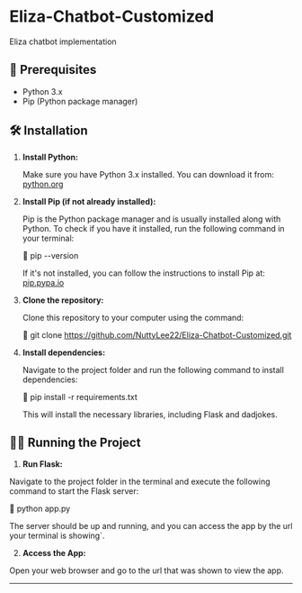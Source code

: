 # Eliza-Chatbot-Customized
Eliza chatbot implementation

## 📝 Prerequisites

- Python 3.x
- Pip (Python package manager)

## 🛠️ Installation

1. **Install Python:**

   Make sure you have Python 3.x installed. You can download it from: [python.org](https://www.python.org/downloads/)

2. **Install Pip (if not already installed):**

   Pip is the Python package manager and is usually installed along with Python. To check if you have it installed, run the following command in your terminal:

   📌 pip --version

   If it's not installed, you can follow the instructions to install Pip at: [pip.pypa.io](https://pip.pypa.io/en/stable/installation/)

3. **Clone the repository:**

   Clone this repository to your computer using the command:

   📌 git clone https://github.com/NuttyLee22/Eliza-Chatbot-Customized.git

4. **Install dependencies:**

   Navigate to the project folder and run the following command to install dependencies:

   📌 pip install -r requirements.txt

   This will install the necessary libraries, including Flask and dadjokes.

## 👨‍💻 Running the Project

1. **Run Flask:**
 
  Navigate to the project folder in the terminal and execute the following command to start the Flask server:

  📌 python app.py

  The server should be up and running, and you can access the app by the url your terminal is showing`.

2. **Access the App:**

  Open your web browser and go to the url that was shown to view the app.

---





